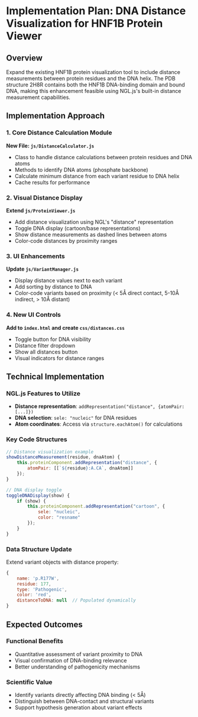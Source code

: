 # Implementation Plan: DNA Distance Visualization for HNF1B Protein Viewer

## Overview
Expand the existing HNF1B protein visualization tool to include distance measurements between protein residues and the DNA helix. The PDB structure 2H8R contains both the HNF1B DNA-binding domain and bound DNA, making this enhancement feasible using NGL.js's built-in distance measurement capabilities.

## Implementation Approach

### 1. Core Distance Calculation Module
**New File: `js/DistanceCalculator.js`**
- Class to handle distance calculations between protein residues and DNA atoms
- Methods to identify DNA atoms (phosphate backbone)
- Calculate minimum distance from each variant residue to DNA helix
- Cache results for performance

### 2. Visual Distance Display
**Extend `js/ProteinViewer.js`**
- Add distance visualization using NGL's "distance" representation
- Toggle DNA display (cartoon/base representations)
- Show distance measurements as dashed lines between atoms
- Color-code distances by proximity ranges

### 3. UI Enhancements
**Update `js/VariantManager.js`**
- Display distance values next to each variant
- Add sorting by distance to DNA
- Color-code variants based on proximity (< 5Å direct contact, 5-10Å indirect, > 10Å distant)

### 4. New UI Controls
**Add to `index.html` and create `css/distances.css`**
- Toggle button for DNA visibility
- Distance filter dropdown
- Show all distances button
- Visual indicators for distance ranges

## Technical Implementation

### NGL.js Features to Utilize
- **Distance representation**: `addRepresentation("distance", {atomPair: [...]})`
- **DNA selection**: `sele: "nucleic"` for DNA residues
- **Atom coordinates**: Access via `structure.eachAtom()` for calculations

### Key Code Structures

```javascript
// Distance visualization example
showDistanceMeasurement(residue, dnaAtom) {
    this.proteinComponent.addRepresentation("distance", {
        atomPair: [[`${residue}:A.CA`, dnaAtom]]
    });
}

// DNA display toggle
toggleDNADisplay(show) {
    if (show) {
        this.proteinComponent.addRepresentation("cartoon", {
            sele: "nucleic",
            color: "resname"
        });
    }
}
```

### Data Structure Update
Extend variant objects with distance property:
```javascript
{ 
    name: 'p.R177W', 
    residue: 177, 
    type: 'Pathogenic', 
    color: 'red',
    distanceToDNA: null  // Populated dynamically
}
```

## Expected Outcomes

### Functional Benefits
- Quantitative assessment of variant proximity to DNA
- Visual confirmation of DNA-binding relevance
- Better understanding of pathogenicity mechanisms

### Scientific Value
- Identify variants directly affecting DNA binding (< 5Å)
- Distinguish between DNA-contact and structural variants
- Support hypothesis generation about variant effects